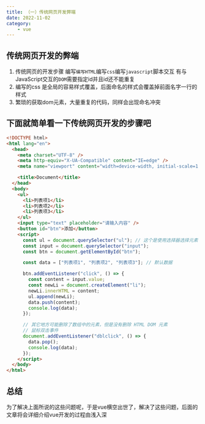 ```yaml
---
title: （一）传统网页开发弊端
date: 2022-11-02
category:
    - vue
---
```


## 传统网页开发的弊端
1. 传统网页的开发步骤 编写`编写HTML`编写`css`编写`javascript`脚本交互
有与JavaScript交互的`DOM`需要指定id并且id还不能重复
2. 编写的css 是全局的容易样式覆盖，后面命名的样式会覆盖掉前面名字一行的样式
3. 繁琐的获取dom元素，大量重复的代码，同样会出现命名冲突

## 下面就简单看一下传统网页开发的步骤吧
```html
<!DOCTYPE html>
<html lang="en">
  <head>
    <meta charset="UTF-8" />
    <meta http-equiv="X-UA-Compatible" content="IE=edge" />
    <meta name="viewport" content="width=device-width, initial-scale=1.0" />

    <title>Document</title>
  </head>
  <body>
    <ul>
      <li>列表项1</li>
      <li>列表项2</li>
      <li>列表项3</li>
    </ul>
    <input type="text" placeholder="请输入内容" />
    <button id="btn">添加</button>
    <script>
      const ul = document.querySelector("ul"); // 这个是使用选择器选择元素
      const input = document.querySelector("input");
      const btn = document.getElementById("btn");

      const data = ["列表项1", "列表项2", "列表项3"]; // 默认数据

      btn.addEventListener("click", () => {
        const content = input.value;
        const newLi = document.createElement("li");
        newLi.innerHTML = content;
        ul.append(newLi);
        data.push(content);
        console.log(data);
      });

      // 其它地方可能删除了数组中的元素，但是没有删除 HTML DOM 元素
      // 鼠标双击事件
      document.addEventListener("dblclick", () => {
        data.pop();
        console.log(data);
      });
    </script>
  </body>
</html>
```

## 总结
为了解决上面所说的这些问题呢，于是vue横空出世了，解决了这些问题，后面的文章将会详细介绍vue开发的过程由浅入深